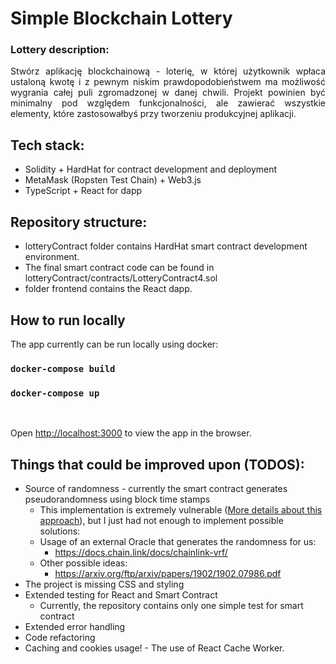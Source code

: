 # Simple Blockchain Lottery
### Lottery description:
<div style="text-align: justify"> 
Stwórz aplikację blockchainową - loterię, w której użytkownik wpłaca ustaloną kwotę i z pewnym niskim prawdopodobieństwem ma możliwość wygrania całej puli zgromadzonej w danej chwili. Projekt powinien być minimalny pod względem funkcjonalności, ale zawierać wszystkie elementy, które zastosowałbyś przy tworzeniu produkcyjnej aplikacji.
</div>

## Tech stack:

* Solidity + HardHat for contract development and deployment
* MetaMask (Ropsten Test Chain) + Web3.js
* TypeScript + React for dapp
## Repository structure:
* lotteryContract folder contains HardHat smart contract development environment.
* The final smart contract code can be found in lotteryContract/contracts/LotteryContract4.sol
* folder frontend contains the React dapp.
## How to run locally

The app currently can be run locally using docker:

### `docker-compose build`
### `docker-compose up`
<br/>

Open [http://localhost:3000](http://localhost:3000) to view the app in the browser.

## Things that could be improved upon (TODOS):
* Source of randomness - currently the smart contract generates pseudorandomness using block time stamps
  * This implementation is extremely vulnerable ([More details about this approach](https://stackoverflow.com/questions/52467248/how-can-we-generate-multiple-random-number-in-ethereum)), but I just had not enough to implement possible solutions:
  * Usage of an external Oracle that generates the randomness for us: 
    * https://docs.chain.link/docs/chainlink-vrf/
  * Other possible ideas:
    * https://arxiv.org/ftp/arxiv/papers/1902/1902.07986.pdf
* The project is missing CSS and styling
* Extended testing for React and Smart Contract
  * Currently, the repository contains only one simple test for smart contract
* Extended error handling 
* Code refactoring
* Caching and cookies usage! - The use of React Cache Worker. 



